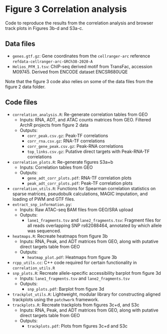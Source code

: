 # Figure 3 Correlation analysis
Code to reproduce the results from the correlation analysis and browser track plots in Figures 3b-d and S3a-c.

## Data files
- `genes.gtf.gz`: Gene coordinates from the `cellranger-arc` reference `refdata-cellranger-arc-GRCh38-2020-A`
- `Helios_PFM_1.tsv`: ChIP-seq derived motif from TransFac, accession M09745. Derived from ENCODE dataset ENCSR680UQE

Note that the figure 3 code also relies on some of the data files from the figure 2 data folder.

## Code files
- `correlation_analysis.R`: Re-generate correlation tables from GEO
    - Inputs: RNA, ADT, and ATAC counts matrices from GEO. Filtered ArchR projects from figure 2 data
    - Outputs: 
        - `corr_peak.csv.gz`: Peak-TF correlations
        - `corr_rna.csv.gz`: RNA-TF correlations
        - `corr_gene_peak.csv.gz`: Peak-RNA correlations
        - `top_links.csv.gz`: Putative direct targets with Peak-RNA-TF correlations
- `correlation_plots.R`: Re-generate figures S3a+b
    - Inputs: Correlation tables from GEO
    - Outputs: 
        - `gene_adt_corr_plots.pdf`: RNA-TF correlation plots
        - `peak_adt_corr_plots.pdf`: Peak-TF correlation plots
- `correlation_utils.R`: Functions for Spearman correlation statistics on sparse matrices, pseudobulk calculations, MAGIC imputation, and loading of PWM and GTF files.
- `extract_snp_information.py`:
    - Inputs: Raw ATAC-seq BAM files from GEO/SRA upload
    - Outputs:
        - `lane1_fragments.tsv` and `lane2_fragments.tsv`: Fragment files for all reads overlapping SNP rs62088464, annotated by which allele was sequenced.
- `heatmaps.R`: Recreate heatmaps from figure 3b
    - Inputs: RNA, Peak, and ADT matrices from GEO, along with putative direct targets table from GEO
    - Outputs: 
        - `heatmap_plot.pdf`: Heatmaps from figure 3b
- `rcpp_utils.cc`: C++ code required for certain functionality in `correlation_utils.R`
- `snp_plots.R`: Recreate allele-specific accessibility barplot from figure 3d
    - Inputs: `lane1_fragments.tsv` and `lane2_fragments.tsv`
    - Outputs:
        - `snp_plots.pdf`: Barplot from figure 3d
- `trackplot_utils.R`: Lightweight, modular library for constructing aligned trackplots using the `patchwork` framework.
- `trackplots.R`: Recreate trackplots from figures 3c+d, and S3c
    - Inputs: RNA, Peak, and ADT matrices from GEO, along with putative direct targets table from GEO
    - Outputs: 
        - `trackplots.pdf`: Plots from figures 3c+d and S3c
